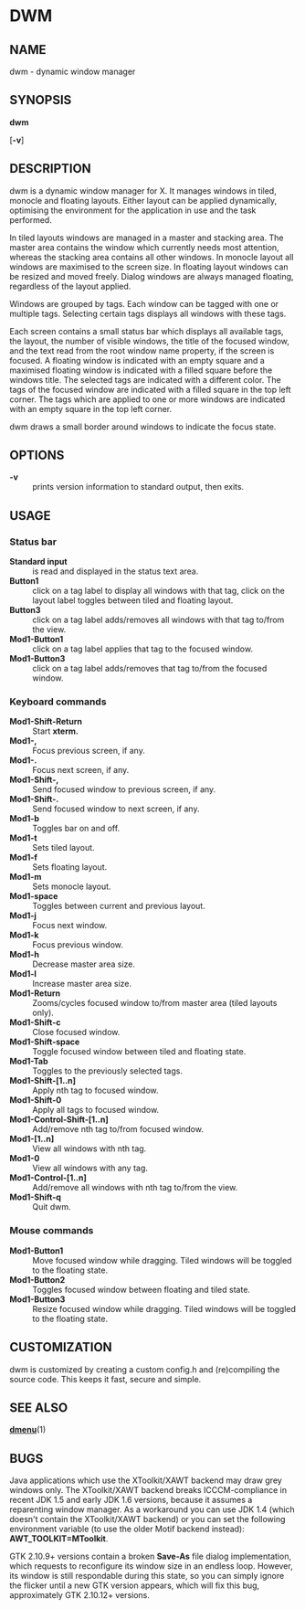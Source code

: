 <H1>DWM</H1>

<H2>NAME</H2>

dwm - dynamic window manager
<H2>SYNOPSIS</H2>

<B>dwm</B>

[<B>-v</B>]

<H2>DESCRIPTION</H2>

dwm is a dynamic window manager for X. It manages windows in tiled, monocle
and floating layouts. Either layout can be applied dynamically, optimising the
environment for the application in use and the task performed.
<P>

In tiled layouts windows are managed in a master and stacking area. The master
area contains the window which currently needs most attention, whereas the
stacking area contains all other windows. In monocle layout all windows are
maximised to the screen size. In floating layout windows can be resized and
moved freely. Dialog windows are always managed floating, regardless of the
layout applied.
<P>

Windows are grouped by tags. Each window can be tagged with one or multiple
tags. Selecting certain tags displays all windows with these tags.
<P>

Each screen contains a small status bar which displays all available tags, the
layout, the number of visible windows, the title of the focused window, and the
text read from the root window name property, if the screen is focused. A
floating window is indicated with an empty square and a maximised floating
window is indicated with a filled square before the windows title.  The
selected tags are indicated with a different color. The tags of the focused
window are indicated with a filled square in the top left corner.  The tags
which are applied to one or more windows are indicated with an empty square in
the top left corner.
<P>

dwm draws a small border around windows to indicate the focus state.
<H2>OPTIONS</H2>

<DL COMPACT>
<DT><B>-v</B>

<DD>
prints version information to standard output, then exits.
</DL>
<H2>USAGE</H2>

<H3>Status bar</H3>

<DL COMPACT>
<DT><B>Standard input</B>

<DD>
is read and displayed in the status text area.
<DT><B>Button1</B>

<DD>
click on a tag label to display all windows with that tag, click on the layout
label toggles between tiled and floating layout.
<DT><B>Button3</B>

<DD>
click on a tag label adds/removes all windows with that tag to/from the view.
<DT><B>Mod1-Button1</B>

<DD>
click on a tag label applies that tag to the focused window.
<DT><B>Mod1-Button3</B>

<DD>
click on a tag label adds/removes that tag to/from the focused window.
</DL>
<H3>Keyboard commands</H3>

<DL COMPACT>
<DT><B>Mod1-Shift-Return</B>

<DD>
Start
<B>xterm.</B>

<DT><B>Mod1-,</B>

<DD>
Focus previous screen, if any.
<DT><B>Mod1-.</B>

<DD>
Focus next screen, if any.
<DT><B>Mod1-Shift-,</B>

<DD>
Send focused window to previous screen, if any.
<DT><B>Mod1-Shift-.</B>

<DD>
Send focused window to next screen, if any.
<DT><B>Mod1-b</B>

<DD>
Toggles bar on and off.
<DT><B>Mod1-t</B>

<DD>
Sets tiled layout.
<DT><B>Mod1-f</B>

<DD>
Sets floating layout.
<DT><B>Mod1-m</B>

<DD>
Sets monocle layout.
<DT><B>Mod1-space</B>

<DD>
Toggles between current and previous layout.
<DT><B>Mod1-j</B>

<DD>
Focus next window.
<DT><B>Mod1-k</B>

<DD>
Focus previous window.
<DT><B>Mod1-h</B>

<DD>
Decrease master area size.
<DT><B>Mod1-l</B>

<DD>
Increase master area size.
<DT><B>Mod1-Return</B>

<DD>
Zooms/cycles focused window to/from master area (tiled layouts only).
<DT><B>Mod1-Shift-c</B>

<DD>
Close focused window.
<DT><B>Mod1-Shift-space</B>

<DD>
Toggle focused window between tiled and floating state.
<DT><B>Mod1-Tab</B>

<DD>
Toggles to the previously selected tags.
<DT><B>Mod1-Shift-[1..n]</B>

<DD>
Apply nth tag to focused window.
<DT><B>Mod1-Shift-0</B>

<DD>
Apply all tags to focused window.
<DT><B>Mod1-Control-Shift-[1..n]</B>

<DD>
Add/remove nth tag to/from focused window.
<DT><B>Mod1-[1..n]</B>

<DD>
View all windows with nth tag.
<DT><B>Mod1-0</B>

<DD>
View all windows with any tag.
<DT><B>Mod1-Control-[1..n]</B>

<DD>
Add/remove all windows with nth tag to/from the view.
<DT><B>Mod1-Shift-q</B>

<DD>
Quit dwm.
</DL>
<H3>Mouse commands</H3>

<DL COMPACT>
<DT><B>Mod1-Button1</B>

<DD>
Move focused window while dragging. Tiled windows will be toggled to the floating state.
<DT><B>Mod1-Button2</B>

<DD>
Toggles focused window between floating and tiled state.
<DT><B>Mod1-Button3</B>

<DD>
Resize focused window while dragging. Tiled windows will be toggled to the floating state.
</DL>
<H2>CUSTOMIZATION</H2>

dwm is customized by creating a custom config.h and (re)compiling the source
code. This keeps it fast, secure and simple.
<H2>SEE ALSO</H2>

<B><A HREF="http://tools.suckless.org/dmenu">dmenu</A></B>(1)

<H2>BUGS</H2>

Java applications which use the XToolkit/XAWT backend may draw grey windows
only. The XToolkit/XAWT backend breaks ICCCM-compliance in recent JDK 1.5 and early
JDK 1.6 versions, because it assumes a reparenting window manager. As a workaround
you can use JDK 1.4 (which doesn't contain the XToolkit/XAWT backend) or you
can set the following environment variable (to use the older Motif
backend instead):
<B>AWT_TOOLKIT=MToolkit</B>.

<P>

GTK 2.10.9+ versions contain a broken <B>Save-As</B> file dialog implementation,
which requests to reconfigure its window size in an endless loop. However, its
window is still respondable during this state, so you can simply ignore the flicker
until a new GTK version appears, which will fix this bug, approximately
GTK 2.10.12+ versions.
<P>
